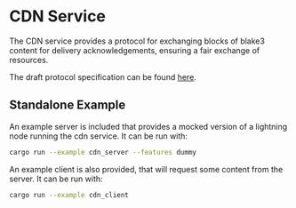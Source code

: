 # CDN Service

The CDN service provides a protocol for exchanging blocks of blake3 content for delivery
acknowledgements, ensuring a fair exchange of resources.

The draft protocol specification can be found [here](SPEC.md).

## Standalone Example

An example server is included that provides a mocked version of a lightning node running the
cdn service. It can be run with:

```bash
cargo run --example cdn_server --features dummy
```

An example client is also provided, that will request some content from the server. 
It can be run with:

```bash
cargo run --example cdn_client
```
